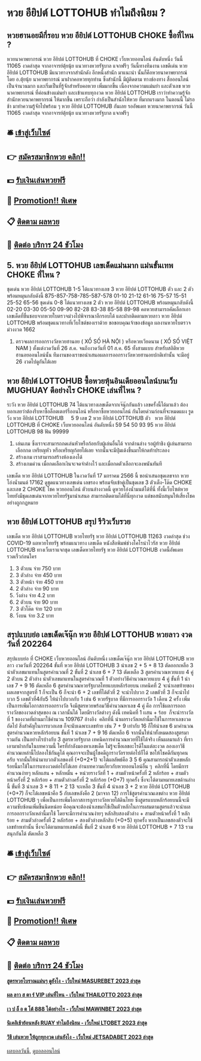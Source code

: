 # หวย อียิปต์ LOTTOHUB ทำไมถึงนิยม ?
## หวยฮานอยมีกี่รอบ หวย อียิปต์ LOTTOHUB CHOKE ซื้อที่ไหน ?
หวยนาคาพยากรณ์ หวย อียิปต์ LOTTOHUB ที่ CHOKE เว็บหวยออนไลน์ อันดับหนึ่ง วันนี้ 11065 งวดล่าสุด จากอาจารย์ตุ้ยนุ้ย แนวทางหวยรัฐบาล แจกฟรีๆ
วันนี้ทางทีมงาน เลขดีเด่น หวย อียิปต์ LOTTOHUB มีแนวทางจากสำนักดัง อีกหนึ่งสำนัก มาแนะนำ นั้นก็คือหวยนาคาพยากรณ์ โดย อ.ตุ้ยนุ้ย นาคาพยากรณ์ มาฝากคอหวยทุกท่าน ซึ่งสำนักนี้ มีผู้ติดตาม ทางช่องทาง สื่อออนไลน์เป็นจำนวนมาก และเริ่มเป็นที่รู้จักสำหรับคอหวย เพิ่มมากขึ้น เนื่องจากความแม่นยำ และตัวเลข หวยนาคาพยากรณ์ ที่ค่อนข้างแม่นยำ และเข้าแทบทุกงวด หวย อียิปต์ LOTTOHUB เราว่าทำความรู้จัก สำนักหวยนาคาพยากรณ์ ให้มากขึ้น เพราะถือว่า กำลังเป็นสำนักให้หวย ที่มากแรงมาก ในตอนนี้ ไม่รอช้า มาทำความรู้จักไปพร้อม ๆ หวย อียิปต์ LOTTOHUB กันเลย
รออัพเดท
หวยนาคาพยากรณ์ วันนี้ 11065 งวดล่าสุด จากอาจารย์ตุ้ยนุ้ย แนวทางหวยรัฐบาล แจกฟรีๆ

## 🛎 [เข้าสู่เว็บไซต์](https://bit.ly/3BG5bNw)
## 👉 [สมัครสมาชิกหวย คลิก!!](https://bit.ly/3BG5bNw)
## 💵 [รับเงินเล่นหวยฟรี](https://bit.ly/3C3mvgS)
## 👑 [Promotion!! พิเศษ](https://bit.ly/3C3mvgS)
## 📋 [ติดตาม ผลหวย](https://bit.ly/3C3mvgS)
## 📱 [ติดต่อ บริการ 24 ชัวโมง](https://bit.ly/3C3mvgS)

## 5. หวย อียิปต์ LOTTOHUB เลขเด็ดแม่นมาก แม่นขั้นเทพ CHOKE ที่ไหน ?
ชุดเด่น หวย อียิปต์ LOTTOHUB 1-5 ได้แนวทางเลข 3 หวย อียิปต์ LOTTOHUB ตัว และ 2 ตัว พร้อมหมุนกลับดังนี้
875-857-758-785-587-578
01-10
21-12
61-16
75-57
15-51
25-52
65-56
ชุดเด่น 0-8 ได้แนวทางเลข 2 ตัว หวย อียิปต์ LOTTOHUB พร้อมหมุนกลับดังนี้
02-20
03-30
05-50
09-90
82-28
83-38
85-58
89-98
คอหวยสามารถคัดเลือกเอาเลขเด็ดที่ชื่นชอบจากหวยใบตรวจม่วงไปพิจารณาอีกรอบได้ และฝากติดตามหวยลาว หวย อียิปต์ LOTTOHUB พร้อมชุดแนวทางที่เว็บไซต์ของเราด้วย
ขอขอบคุณเจ้าของข้อมูล
ผลงานหวยใบตรวจม่วงงวด 1662

1. ตรวจผลการออกรางวัลหวยฮานอย ( XỔ SỐ HÀ NỘI ) หรือหวยเวียดนาม ( XỔ SỐ VIỆT NAM ) ตั้งแต่งวดวันที่ 26 ส.ค. จนถึงงวดวันที่ 01 ส.ค. 65 ทั้งสามแบบ สำหรับสถิติหวยฮานอยออนไลน์นั้น ทีมงานของเราขอนำเสนอผลการออกรางวัลหวยฮานอยปกติเท่านั้น จะมีอยู่ 26 งวดไปดูกันได้เลย

## หวย อียิปต์ LOTTOHUB ซื้อหวยหุ้นอินเดียออนไลน์บนเว็บ MUGHUAY ดีอย่างไร CHOKE เล่นที่ไหน ?
ระวัง หวย อียิปต์ LOTTOHUB 74
ได้แนวทางเลขเด็ดจากเจ๊นุ๊กกันแล้ว เลขครั้งนี้ได้มาแล้ว ต้องบอกเลยว่าต้องรีบหาซื้อล็อตเตอร์รี่ออนไลน์ หรือหาซื้อหวยออนไลน์ กันโดยด่วนก่อนที่จะหมดแผง
รูด วิ่ง หวย อียิปต์ LOTTOHUB     5 9
เลข 2 หวย อียิปต์ LOTTOHUB ตัว   หวย อียิปต์ LOTTOHUB ที่ CHOKE เว็บหวยออนไลน์ อันดับหนึ่ง 59 54 50 93 95 หวย อียิปต์ LOTTOHUB 98
ฟัน 99999
1. เล่นเกม ซึ่งเราจะสามารถกดเล่นหัวหรือก้อยกับผู้เล่นอื่นได้ จากด้านล่าง รอผู้ท้าชิง ผู้เล่นสามารถเลือกกด เหรียญหัว หรือเหรียญก้อยได้เลย จากนั้นจะมีปุ่มเด้งขึ้นมาให้กดท้าประลอง
2. สร้างเกม เราสามารถสร้างห้องเองได้
3. สร้างเกมด่วน เมื่อกดเลือกเงินจะจดจำค้างไว้ และเมื่อกดตัวเลือกจะลงพนันทันที

เลขเด็ด หวย อียิปต์ LOTTOHUB ในงวดวันที่ 17 มกราคม 2566 นี้ ขอนำเสนอชุดเลขจาก หวยโอ่งน้ำมนต์ 17162 ดูชุดแนวทางเลขเด่น เลขรอง พร้อมจับเข้าคู่เป็นชุดเลข 3 ตัวเต็ง-โต๊ด CHOKE และเลข 2 CHOKE โชค หวยออนไลน์ ตัวบนล่างงวดนี้ ดูหวยโอ่งน้ำมนต์ได้ที่นี่ ทั้งนี้เว็บไซต์หวยไทยยังมีชุดเลขเด่นจากหวยไทยรัฐมานำเสนอ สามารถติดตามได้ที่นี่ทุกงวด แต่ขอสนับสนุนให้เสี่ยงโชคอย่างถูกกฎหมาย

## หวย อียิปต์ LOTTOHUB สรุป รีวิวเว็บรวย
เลขเด็ด หวย อียิปต์ LOTTOHUB หวยไทยรัฐ หวย อียิปต์ LOTTOHUB 11263 งวดล่าสุด ช่วง COVID-19 ผลหวยไทยรัฐ พร้อมแนวทาง เลขเด็ด หนังสือพิมพ์ช่วงโคโรน่าไวรัส หวย อียิปต์ LOTTOHUB ทางเว็บเราแจกชุด เลขเด็ดหวยไทยรัฐ หวย อียิปต์ LOTTOHUB งวดนี้อัพเดทรวดเร็วก่อนใคร
1. 3 ตัวบน จ่าย 750 บาท
2. 3 ตัวล่าง จ่าย 450 บาท
3. 3 ตัวหน้า จ่าย 450 บาท
4. 2 ตัวล่าง จ่าย 90 บาท
5. วิ่งล่าง จ่าย 4.2 บาท
6. 2 ตัวบน จ่าย 90 บาท
7. 3 ตัวโต๊ด จ่าย 120 บาท
8. วิ่งบน จ่าย 3.2 บาท

## สรุปแบบย่อ เลขเด็ดเจ๊นุ๊ก หวย อียิปต์ LOTTOHUB หวยลาว งวดวันที่ 202264
สรุปแบบย่อ ที่ CHOKE เว็บหวยออนไลน์ อันดับหนึ่ง เลขเด็ดเจ๊นุ๊ก หวย อียิปต์ LOTTOHUB หวยลาว งวดวันที่ 202264 ขั้นที่ หวย อียิปต์ LOTTOHUB 3 นำเลข 2 + 5 + 8 13 ตัดออกเหลือ 3
นำตัวเลขมาแทนในสูตรคำนวณที่ 2
ขั้นที่ 2 นำเลข 6 + 7 13 ตัดเหลือ 3
สูตรคำนวณหวยแบบ 4 คู่ 2 ตัวบน 2 ตัวล่าง
นำตัวเลขมาแทนในสูตรคำนวณที่ 1
ตัวอย่างวิธีคำนวณหวยแบบ 4 คู่
ขั้นที่ 1 นำเลข 7 + 9 16 ตัดเหลือ 6
สูตรคำนวณหวยรัฐบาลไทยแบบหลักร้อยบน
เทคนิคที่ 2 จะนำเลขท้ายของผลเลขจากสูตรที่ 1 ก็จะเป็น 6 ก็จะนำ 6 + 2 เลขที่ได้ตัวที่ 2 จะนำไปบวก 2 เลขตัวที่ 3 ก็จะนำไปบวก 5 เลขตัวที่4กับ5 ให้นำไปบวกกับ 1 เช่น 6
หวยรัฐบาล ที่มีการออกรางวัล 1 เดือน 2 ครั้ง เพิ่มเป็นการเพิ่มโอกาสการออกรางวัล จึงมีสูตรหวยพร้อมวิธีคำนวณหาเลข 4 คู่ คือ การใช้ผลการออกรางวัลของงวดล่าสุดของ ณ เวลานั้นได้ โดยมีรางวัลต่างๆ ดังนี้
เทคนิคที่ 1 เเสน + ร้อย  ก็จะนำรางวัลที่ 1 ของงวดที่ผ่านมาใช้คำนวน 109767
อ้างอิง  คลิกที่นี่
นำผลรางวัลเหล่านี้มาใช้ในการหาเลขงวดถัดไป สิ่งสำคัญในการบวกเลข ก็จะนับเฉพาะเลขท้าย เช่น 7 + 9 เท่ากับ 16 ก็ให้นำเลข 6 มาคำนวณ
สูตรคำนวณหวยหลักร้อยบน
ขั้นที่ 1 นำเลข 7 + 9 16 ตัดเหลือ 6
จากนั้นให้นำทั้งหมดสองสูตรมารวมกัน
เป็นอย่างไรบ้างกับ 3 สูตรหวยรัฐบาล เทคนิคการคำนวณหวยที่ใช้ได้จริง เห็นผลมาแล้ว ที่เราเอามาฝากกันในบทความนี้ ใครที่กำลังมองหาเลขเด็ด ไม่รู้จะซื้อเลขอะไรดีในแต่ละงวด ลองเอาวิธีคำนวณเหล่านี้ไปลองใช้กันดูได้ คุณอาจจะเป็นผู้โชคดีถูกรางวัลรายต่อไปก็ได้ ขอให้โชคดีกันทุกคนครับ
จากนั้นให้นำมาบวกตัวเลขคงที่ (+0+2+1) จะได้ผลลัพธ์คือ 3 5 6 คุณสามารถนำตัวเลขหลักร้อยนี้มาใช้ในการแทงงวดต่อไปได้เลย
อ่านบทความเกี่ยวกับหวยออนไลน์อื่น ๆ  คลิกที่นี่
โดยมีการคำนวณง่ายๆ หลักแสน + หลักหมื่น + หน่วยรางวัลที่ 1 + สามตัวหน้าครั้งที่ 2 หลักร้อย + สามตัวหน้าครั้งที่ 2 หลักร้อย + สามตัวล่างครั้งที่ 2 หลักร้อย (+0+7) ทุกครั้ง ซึ่งจะได้ตามหมายเลขด้านล่างนี้
ขั้นที่ 3 นำเลข 3 + 8 11 + 2 13 จะเหลือ 3
ขั้นที่ 4 นำเลข 3 + 2 หวย อียิปต์ LOTTOHUB (+0+7) ก็จะได้เลขหน้าคือ 5 กับเลขหลังคือ 2 (มาจาก 12)
การใช้สูตรคำนวณเลขต่าง หวย อียิปต์ LOTTOHUB ๆ เพื่อเป็นการเพิ่มโอกาสการถูกรางวัลหวยใต้ดินไทย ซึ่งสูตรแบบหลักร้อยบนนี้จะมีความซับซ้อนเพิ่มขึ้นนิดหน่อย คือคุณจะต้องนำเลขมาใช้เป็นตัวหลักในการผสมตามสูตรแล้วจะนำผลการออกรางวัลเหล่านี้มาใช้
โดยจะมีการคำนวณง่ายๆ หลักสิบสองตัวล่าง + สามตัวหน้าครั้งที่ 1 หลักร้อย + สามตัวล่างครั้งที่ 2 หลักร้อย + สองตัวล่างหลักสิบ (+0+5) ทุกครั้ง หากเป็นเลขสองตัวจะใช้เลขท้ายเท่านั้น ซึ่งจะได้ตามหมายเลขดังนี้
ขั้นที่ 2 นำเลข 6 หวย อียิปต์ LOTTOHUB + 7 13 รวมสนุกกันได้ ตัดเหลือ 3

## 🛎 [เข้าสู่เว็บไซต์](https://bit.ly/3BG5bNw)
## 👉 [สมัครสมาชิกหวย คลิก!!](https://bit.ly/3BG5bNw)
## 💵 [รับเงินเล่นหวยฟรี](https://bit.ly/3C3mvgS)
## 👑 [Promotion!! พิเศษ](https://bit.ly/3C3mvgS)
## 📋 [ติดตาม ผลหวย](https://bit.ly/3C3mvgS)
## 📱 [ติดต่อ บริการ 24 ชัวโมง](https://bit.ly/3C3mvgS)

#### [สูตรหวยโบราณแม่นๆ ดูยังไง - เว็บใหม่ MASUREBET 2023 ล่าสุด](https://atom.io/themes/สูตรหวยโบราณแม่นๆ%20ดูยังไง%20-%20เว็บใหม่%20masurebet%202023%20ล่าสุด)
#### [ผล ลาว ส ตา ร์ VIP เล่นที่ไหน - เว็บใหม่ THAILOTTO 2023 ล่าสุด](https://atom.io/themes/ผล%20ลาว%20ส%20ตา%20ร์%20vip%20เล่นที่ไหน%20-%20เว็บใหม่%20thailotto%202023%20ล่าสุด)
#### [เว ป ล็ อ ต โต้ 888 ได้อย่างไร - เว็บใหม่ MAWINBET 2023 ล่าสุด](https://atom.io/themes/เว%20ป%20ล็%20อ%20ต%20โต้%20888%20ได้อย่างไร%20-%20เว็บใหม่%20mawinbet%202023%20ล่าสุด)
#### [นิเคอิเช้าย้อนหลัง RUAY ทำไมถึงนิยม - เว็บใหม่ LTOBET 2023 ล่าสุด](https://atom.io/themes/นิเคอิเช้าย้อนหลัง%20ruay%20ทำไมถึงนิยม%20-%20เว็บใหม่%20ltobet%202023%20ล่าสุด)
#### [วิธี เล่นหวย ให้ถูกทุกงวด เล่นยังไง - เว็บใหม่ JETSADABET 2023 ล่าสุด](https://atom.io/themes/วิธี%20เล่นหวย%20ให้ถูกทุกงวด%20เล่นยังไง%20-%20เว็บใหม่%20jetsadabet%202023%20ล่าสุด)

[ผลบอลวันนี้](https://siamsport.tv "ผลบอลวันนี้"), [ดูบอลออนไลน์](https://siamsport.tv/ดูบอลสด "ดูบอลออนไลน์")